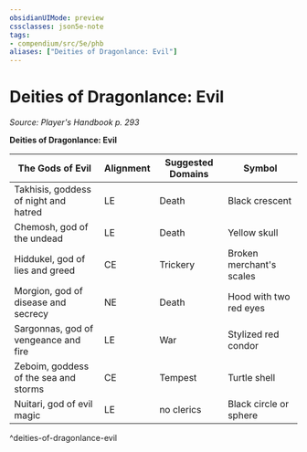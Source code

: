 ```yaml
---
obsidianUIMode: preview
cssclasses: json5e-note
tags:
- compendium/src/5e/phb
aliases: ["Deities of Dragonlance: Evil"]
---
```

# Deities of Dragonlance: Evil
*Source: Player's Handbook p. 293* 

**Deities of Dragonlance: Evil**

| The Gods of Evil | Alignment | Suggested Domains | Symbol |
|------------------|-----------|-------------------|--------|
| Takhisis, goddess of night and hatred | LE | Death | Black crescent |
| Chemosh, god of the undead | LE | Death | Yellow skull |
| Hiddukel, god of lies and greed | CE | Trickery | Broken merchant's scales |
| Morgion, god of disease and secrecy | NE | Death | Hood with two red eyes |
| Sargonnas, god of vengeance and fire | LE | War | Stylized red condor |
| Zeboim, goddess of the sea and storms | CE | Tempest | Turtle shell |
| Nuitari, god of evil magic | LE | no clerics | Black circle or sphere |
^deities-of-dragonlance-evil